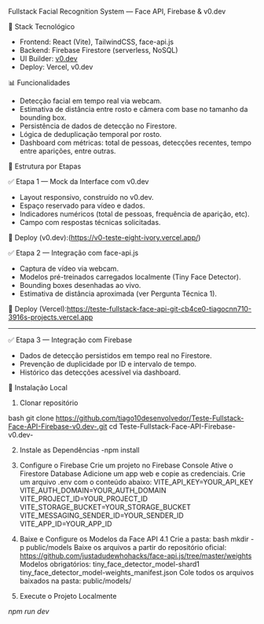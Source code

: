 Fullstack Facial Recognition System — Face API, Firebase & v0.dev

 🧰 Stack Tecnológico

- Frontend: React (Vite), TailwindCSS, face-api.js
- Backend: Firebase Firestore (serverless, NoSQL)
- UI Builder: [v0.dev](https://v0.dev)
- Deploy: Vercel, v0.dev


 📊 Funcionalidades

- Detecção facial em tempo real via webcam.
- Estimativa de distância entre rosto e câmera com base no tamanho da bounding box.
- Persistência de dados de detecção no Firestore.
- Lógica de deduplicação temporal por rosto.
- Dashboard com métricas: total de pessoas, detecções recentes, tempo entre aparições, entre outras.


 🔢 Estrutura por Etapas

 ✅ Etapa 1 — Mock da Interface com v0.dev 

- Layout responsivo, construído no v0.dev.
- Espaço reservado para vídeo e dados.
- Indicadores numéricos (total de pessoas, frequência de aparição, etc).
- Campo com respostas técnicas solicitadas.

🔗 Deploy (v0.dev):(https://v0-teste-eight-ivory.vercel.app/)


 ✅ Etapa 2 — Integração com face-api.js 

- Captura de vídeo via webcam.
- Modelos pré-treinados carregados localmente (Tiny Face Detector).
- Bounding boxes desenhadas ao vivo.
- Estimativa de distância aproximada (ver Pergunta Técnica 1).

🔗 Deploy (Vercel):https://teste-fullstack-face-api-git-cb4ce0-tiagocnn710-3916s-projects.vercel.app

---

 ✅ Etapa 3 — Integração com Firebase 

- Dados de detecção persistidos em tempo real no Firestore.
- Prevenção de duplicidade por ID e intervalo de tempo.
- Histórico das detecções acessível via dashboard.



 📂 Instalação Local

 1. Clonar repositório

bash
git clone https://github.com/tiago10desenvolvedor/Teste-Fullstack-Face-API-Firebase-v0.dev-.git
cd Teste-Fullstack-Face-API-Firebase-v0.dev-

2.  Instale as Dependências
-npm install

3.  Configure o Firebase
Crie um projeto no Firebase Console
Ative o Firestore Database
Adicione um app web e copie as credenciais.
Crie um arquivo .env com o conteúdo abaixo:
VITE_API_KEY=YOUR_API_KEY
VITE_AUTH_DOMAIN=YOUR_AUTH_DOMAIN
VITE_PROJECT_ID=YOUR_PROJECT_ID
VITE_STORAGE_BUCKET=YOUR_STORAGE_BUCKET
VITE_MESSAGING_SENDER_ID=YOUR_SENDER_ID
VITE_APP_ID=YOUR_APP_ID

4. Baixe e Configure os Modelos da Face API
4.1 Crie a pasta:
bash
mkdir -p public/models
Baixe os arquivos a partir do repositório oficial:
https://github.com/justadudewhohacks/face-api.js/tree/master/weights
Modelos obrigatórios:
tiny_face_detector_model-shard1
tiny_face_detector_model-weights_manifest.json
Cole todos os arquivos baixados na pasta: public/models/

5. Execute o Projeto Localmente

  *npm run dev*

